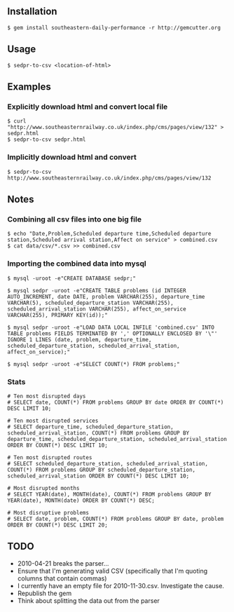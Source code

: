## Installation

    $ gem install southeastern-daily-performance -r http://gemcutter.org

## Usage

    $ sedpr-to-csv <location-of-html>

## Examples

### Explicitly download html and convert local file

    $ curl "http://www.southeasternrailway.co.uk/index.php/cms/pages/view/132" > sedpr.html
    $ sedpr-to-csv sedpr.html


### Implicitly download html and convert

    $ sedpr-to-csv http://www.southeasternrailway.co.uk/index.php/cms/pages/view/132
    
## Notes

### Combining all csv files into one big file

    $ echo "Date,Problem,Scheduled departure time,Scheduled departure station,Scheduled arrival station,Affect on service" > combined.csv
    $ cat data/csv/*.csv >> combined.csv
    
### Importing the combined data into mysql
  
    $ mysql -uroot -e"CREATE DATABASE sedpr;"

    $ mysql sedpr -uroot -e"CREATE TABLE problems (id INTEGER AUTO_INCREMENT, date DATE, problem VARCHAR(255), departure_time VARCHAR(5), scheduled_departure_station VARCHAR(255), scheduled_arrival_station VARCHAR(255), affect_on_service VARCHAR(255), PRIMARY KEY(id));"
    
    $ mysql sedpr -uroot -e"LOAD DATA LOCAL INFILE 'combined.csv' INTO TABLE problems FIELDS TERMINATED BY ',' OPTIONALLY ENCLOSED BY '\"' IGNORE 1 LINES (date, problem, departure_time, scheduled_departure_station, scheduled_arrival_station, affect_on_service);"
    
    $ mysql sedpr -uroot -e"SELECT COUNT(*) FROM problems;"
    
### Stats

    # Ten most disrupted days
    # SELECT date, COUNT(*) FROM problems GROUP BY date ORDER BY COUNT(*) DESC LIMIT 10;
    
    # Ten most disrupted services
    # SELECT departure_time, scheduled_departure_station, scheduled_arrival_station, COUNT(*) FROM problems GROUP BY departure_time, scheduled_departure_station, scheduled_arrival_station ORDER BY COUNT(*) DESC LIMIT 10;
    
    # Ten most disrupted routes
    # SELECT scheduled_departure_station, scheduled_arrival_station, COUNT(*) FROM problems GROUP BY scheduled_departure_station, scheduled_arrival_station ORDER BY COUNT(*) DESC LIMIT 10;
    
    # Most disrupted months
    # SELECT YEAR(date), MONTH(date), COUNT(*) FROM problems GROUP BY YEAR(date), MONTH(date) ORDER BY COUNT(*) DESC;
    
    # Most disruptive problems
    # SELECT date, problem, COUNT(*) FROM problems GROUP BY date, problem ORDER BY COUNT(*) DESC LIMIT 20;

## TODO

* 2010-04-21 breaks the parser...
* Ensure that I'm generating valid CSV (specifically that I'm quoting columns that contain commas)
* I currently have an empty file for 2010-11-30.csv.  Investigate the cause.
* Republish the gem
* Think about splitting the data out from the parser